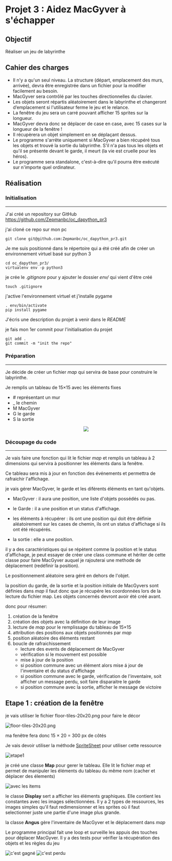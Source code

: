 # Projet 3 : Aidez MacGyver à s'échapper

## Objectif

Réaliser un jeu de labyrinthe

## Cahier des charges
* Il n'y a qu'un seul niveau. La structure (départ, emplacement des murs, arrivée), devra être enregistrée dans un fichier pour la modifier facilement au besoin.
* MacGyver sera contrôlé par les touches directionnelles du clavier.
* Les objets seront répartis aléatoirement dans le labyrinthe et changeront d’emplacement si l'utilisateur ferme le jeu et le relance.
* La fenêtre du jeu sera un carré pouvant afficher 15 sprites sur la longueur.
* MacGyver devra donc se déplacer de case en case, avec 15 cases sur la longueur de la fenêtre !
* Il récupèrera un objet simplement en se déplaçant dessus.
* Le programme s'arrête uniquement si MacGyver a bien récupéré tous les objets et trouvé la sortie du labyrinthe. S'il n'a pas tous les objets et qu'il se présente devant le garde, il meurt (la vie est cruelle pour les héros).
* Le programme sera standalone, c'est-à-dire qu'il pourra être exécuté sur n'importe quel ordinateur.

## Réalisation

### Initialisation
----
J'ai créé un repository sur GitHub https://github.com/Zepmanbc/oc_dapython_pr3

j'ai cloné ce repo sur mon pc

    git clone git@github.com:Zepmanbc/oc_dapython_pr3.git

Je me suis positionné dans le répertoire qui a été créé afin de créer un environnement virtuel basé sur python 3

    cd oc_dapython_pr3/
    virtualenv env -p python3

je crée le *.gitignore* pour y ajouter le dossier *env/* qui vient d'être créé

    touch .gitignore

j'active l'environnement virtuel et j'installe pygame

    . env/bin/activate
    pip install pygame

J'écris une description du projet à venir dans le *README*

je fais mon 1er commit pour l'initialisation du projet

    git add .
    git commit -m "init the repo"

### Préparation
----
Je décide de créer un fichier *map* qui servira de base pour construire le labyrinthe.

Je remplis un tableau de 15×15 avec les éléments fixes
* \# représentant un mur
* _ le chemin
* M MacGyver
* G le garde
* S la sortie

<p align="center"><img src="map.png"/></p>

### Découpage du code
----
Je vais faire une fonction qui lit le fichier *map* et remplis un tableau à 2 dimensions qui servira à positionner les éléments dans la fenêtre.

Ce tableau sera mis à jour en fonction des événements et permettra de rafraichir l'affichage.

je vais gérer MacGyver, le garde et les diférents éléments en tant qu'objets.

* MacGyver : il aura une position, une liste d'objets possédés ou pas.

* le Garde : il a une position et un status d'affichage.

* les éléments à récupérer : ils ont une position qui doit être définie aléatoirement sur les cases de chemin, ils ont un status d'affichage si ils ont été récupérés.

* la sortie : elle a une position.

il y a des caractéristiques qui se répètent comme la position et le status d'affichage, je peut essayer de créer une class commune et hériter de cette classe pour faire MacGyver auquel je rajouterai une methode de déplacement (redéfinir la position).

Le positionnement aléatoire sera géré en dehors de l'objet.

la position du garde, de la sortie et la position initiale de MacGyvers sont définies dans *map* il faut donc que je récupére les coordonnées lors de la lecture du fichier map. Les objets concernés devront avoir été créé avant.

donc pour résumer:
1. création de la fenétre
2. création des objets avec la définition de leur image
4. lecture de *map* pour le remplissage du tableau de 15×15
5. attribution des positions aux objets positionnés par *map*
6. position aléatoire des éléments restant
7. boucle de rafraichissement
    * lecture des events de déplacement de MacGyver
    * vérification si le mouvement est possible
    * mise à jour de la position
    * si position commune avec un élément alors mise á jour de l'inventaire et du status d'affichage
    * si position commune avec le garde, vérification de l'inventaire, soit afficher un message perdu, soit faire disparaitre le garde
    * si position commune avec la sortie, afficher le message de victoire

## Etape 1 : création de la fenêtre

je vais utiliser le fichier floor-tiles-20x20.png pour faire le décor

![floor-tiles-20x20.png](floor-tiles-20x20.png)

ma fenêtre fera donc 15 × 20 = 300 px de côtés

Je vais devoir utiliser la méthode [SpriteSheet](https://www.pygame.org/wiki/Spritesheet) pour utiliser cette ressource

![etape1](etape1_window.png)

je créé une classe **Map** pour gerer le tableau. Elle lit le fichier *map* et permet de manipuler les éléments du tableau du même nom (cacher et déplacer des élements)

![avec les items](items.png)

le classe **Display** sert a afficher les éléments graphiques. Elle contient les constantes avec les images sélectionnées. Il y a 2 types de ressources, les images simples qu'il faut redimensionner et les sprites où il faut selectionner juste une partie d'une image plus grande.

la classe **Angus** gère l'inventaire de MacGyver et le déplacement dans *map*

Le programme principal fait une loop et surveille les appuis des touches pour déplacer MacGyver. Il y a des tests pour vérifier la récupération des objets et les règles du jeu

![c'est gagné](win.png)
![c'est perdu](loose.png)